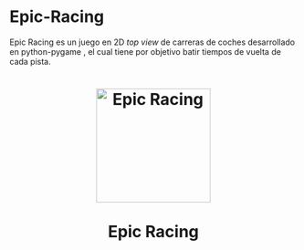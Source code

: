 # Epic-Racing
Epic Racing es un juego en 2D _top view_ de carreras de coches desarrollado en python-pygame , el cual tiene por objetivo batir tiempos de vuelta de cada pista.

<h1 align="center">
  <img alt="Epic Racing" src="https://github.com/GML1591/Epic-Racing/blob/master/appicon.ico" width="200px" height="200px" />
  <br /><br />
  Epic Racing</h1>
